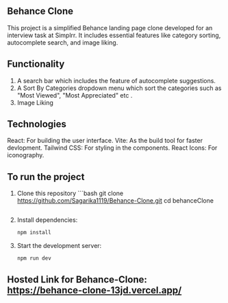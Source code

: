 ## Behance Clone

This project is a simplified Behance landing page clone developed for an interview task at Simplrr. It includes essential features like category sorting, autocomplete search, and image liking. 

## Functionality

1. A search bar which includes the feature of autocomplete suggestions.
2. A Sort By Categories dropdown menu which sort the categories such as "Most Viewed", "Most Appreciated" etc .
3. Image Liking

## Technologies
React: For building the user interface.
Vite: As the build tool for faster devlopment.
Tailwind CSS: For styling in the components.
React Icons: For iconography.

## To run the project 
1. Clone this repository 
       ```bash
   git clone https://github.com/Sagarika1119/Behance-Clone.git
   cd behanceClone
   ```  
3. Install dependencies:
   ```bash
   npm install
   ```

4. Start the development server:
   ```bash
   npm run dev
   ```
 
## Hosted Link for Behance-Clone: https://behance-clone-13jd.vercel.app/
